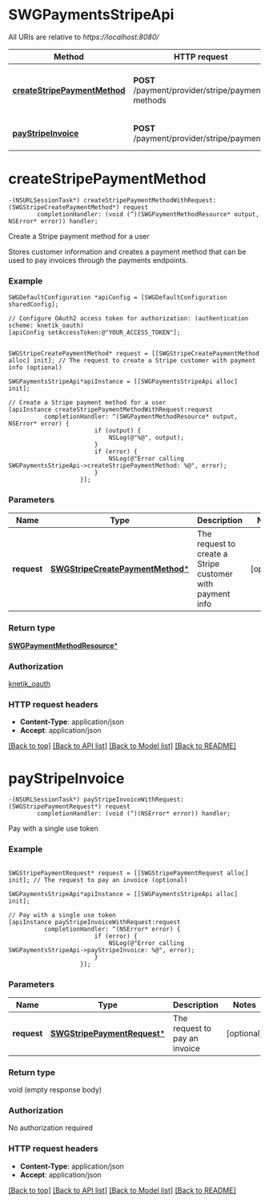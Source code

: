 # SWGPaymentsStripeApi

All URIs are relative to *https://localhost:8080/*

Method | HTTP request | Description
------------- | ------------- | -------------
[**createStripePaymentMethod**](SWGPaymentsStripeApi.md#createstripepaymentmethod) | **POST** /payment/provider/stripe/payment-methods | Create a Stripe payment method for a user
[**payStripeInvoice**](SWGPaymentsStripeApi.md#paystripeinvoice) | **POST** /payment/provider/stripe/payments | Pay with a single use token


# **createStripePaymentMethod**
```objc
-(NSURLSessionTask*) createStripePaymentMethodWithRequest: (SWGStripeCreatePaymentMethod*) request
        completionHandler: (void (^)(SWGPaymentMethodResource* output, NSError* error)) handler;
```

Create a Stripe payment method for a user

Stores customer information and creates a payment method that can be used to pay invoices through the payments endpoints.

### Example 
```objc
SWGDefaultConfiguration *apiConfig = [SWGDefaultConfiguration sharedConfig];

// Configure OAuth2 access token for authorization: (authentication scheme: knetik_oauth)
[apiConfig setAccessToken:@"YOUR_ACCESS_TOKEN"];


SWGStripeCreatePaymentMethod* request = [[SWGStripeCreatePaymentMethod alloc] init]; // The request to create a Stripe customer with payment info (optional)

SWGPaymentsStripeApi*apiInstance = [[SWGPaymentsStripeApi alloc] init];

// Create a Stripe payment method for a user
[apiInstance createStripePaymentMethodWithRequest:request
          completionHandler: ^(SWGPaymentMethodResource* output, NSError* error) {
                        if (output) {
                            NSLog(@"%@", output);
                        }
                        if (error) {
                            NSLog(@"Error calling SWGPaymentsStripeApi->createStripePaymentMethod: %@", error);
                        }
                    }];
```

### Parameters

Name | Type | Description  | Notes
------------- | ------------- | ------------- | -------------
 **request** | [**SWGStripeCreatePaymentMethod***](SWGStripeCreatePaymentMethod*.md)| The request to create a Stripe customer with payment info | [optional] 

### Return type

[**SWGPaymentMethodResource***](SWGPaymentMethodResource.md)

### Authorization

[knetik_oauth](../README.md#knetik_oauth)

### HTTP request headers

 - **Content-Type**: application/json
 - **Accept**: application/json

[[Back to top]](#) [[Back to API list]](../README.md#documentation-for-api-endpoints) [[Back to Model list]](../README.md#documentation-for-models) [[Back to README]](../README.md)

# **payStripeInvoice**
```objc
-(NSURLSessionTask*) payStripeInvoiceWithRequest: (SWGStripePaymentRequest*) request
        completionHandler: (void (^)(NSError* error)) handler;
```

Pay with a single use token

### Example 
```objc

SWGStripePaymentRequest* request = [[SWGStripePaymentRequest alloc] init]; // The request to pay an invoice (optional)

SWGPaymentsStripeApi*apiInstance = [[SWGPaymentsStripeApi alloc] init];

// Pay with a single use token
[apiInstance payStripeInvoiceWithRequest:request
          completionHandler: ^(NSError* error) {
                        if (error) {
                            NSLog(@"Error calling SWGPaymentsStripeApi->payStripeInvoice: %@", error);
                        }
                    }];
```

### Parameters

Name | Type | Description  | Notes
------------- | ------------- | ------------- | -------------
 **request** | [**SWGStripePaymentRequest***](SWGStripePaymentRequest*.md)| The request to pay an invoice | [optional] 

### Return type

void (empty response body)

### Authorization

No authorization required

### HTTP request headers

 - **Content-Type**: application/json
 - **Accept**: application/json

[[Back to top]](#) [[Back to API list]](../README.md#documentation-for-api-endpoints) [[Back to Model list]](../README.md#documentation-for-models) [[Back to README]](../README.md)

